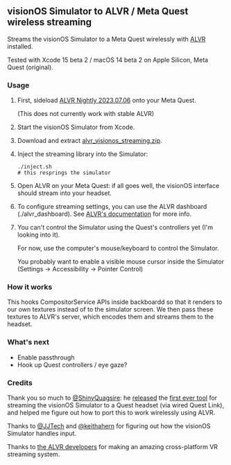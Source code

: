 ## visionOS Simulator to ALVR / Meta Quest wireless streaming

Streams the visionOS Simulator to a Meta Quest wirelessly with [ALVR](https://github.com/alvr-org/ALVR) installed.

Tested with Xcode 15 beta 2 / macOS 14 beta 2 on Apple Silicon, Meta Quest (original).

### Usage

1. First, sideload [ALVR Nightly 2023.07.06](https://github.com/alvr-org/ALVR-nightly/releases/tag/v21.0.0-dev00%2Bnightly.2023.07.06) onto your Meta Quest.

   (This does not currently work with stable ALVR)

2. Start the visionOS Simulator from Xcode.

3. Download and extract [alvr_visionos_streaming.zip](https://github.com/zhuowei/VisionOSStereoScreenshots/releases).

4. Inject the streaming library into the Simulator:

   ```
   ./inject.sh
   # this resprings the simulator
   ```

5. Open ALVR on your Meta Quest: if all goes well, the visionOS interface should stream into your headset.

6. To configure streaming settings, you can use the ALVR dashboard (./alvr_dashboard). See [ALVR's documentation](https://github.com/alvr-org/ALVR) for more info.

7. You can't control the Simulator using the Quest's controllers yet (I'm looking into it).

   For now, use the computer's mouse/keyboard to control the Simulator.

   You probably want to enable a visible mouse cursor inside the Simulator (Settings -> Accessibility -> Pointer Control)

### How it works

This hooks CompositorService APIs inside backboardd so that it renders to our own textures instead of to the simulator screen. We then pass these textures to ALVR's server, which encodes them and streams them to the headset.

### What's next

- Enable passthrough
- Hook up Quest controllers / eye gaze?


### Credits

Thank you so much to [@ShinyQuagsire](https://mastodon.social/@ShinyQuagsire): he [released](https://mastodon.social/@ShinyQuagsire/110670442474420349) the [first ever tool](https://github.com/shinyquagsire23/XRGyroControls_OpenXR) for streaming the visionOS Simulator to a Quest headset (via wired Quest Link), and helped me figure out how to port this to work wirelessly using ALVR.

Thanks to [@JJTech](https://infosec.exchange/@jjtech) and [@keithahern](https://mastodon.social/@keithahern) for figuring out how the visionOS Simulator handles input.

Thanks to [the ALVR developers](https://github.com/alvr-org/ALVR) for making an amazing cross-platform VR streaming system.
